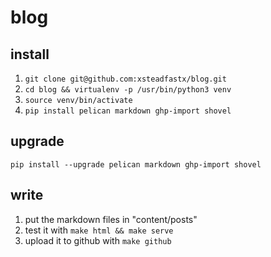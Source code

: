 blog
====


## install ##
1. `git clone git@github.com:xsteadfastx/blog.git`
2. `cd blog && virtualenv -p /usr/bin/python3 venv`
3. `source venv/bin/activate`
4. `pip install pelican markdown ghp-import shovel`

## upgrade ##
`pip install --upgrade pelican markdown ghp-import shovel`

## write ##
1. put the markdown files in "content/posts"
2. test it with `make html && make serve` 
3. upload it to github with `make github`
